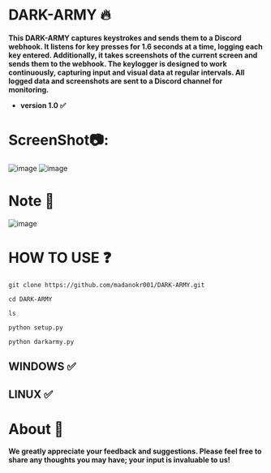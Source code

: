 # DARK-ARMY 🔥
**This DARK-ARMY captures keystrokes and sends them to a Discord webhook. It listens for key presses for 1.6 seconds at a time, logging each key entered. Additionally, it takes screenshots of the current screen and sends them to the webhook. The keylogger is designed to work continuously, capturing input and visual data at regular intervals. All logged data and screenshots are sent to a Discord channel for monitoring.**

- **version 1.0 ✅**

# ScreenShot📷:
![image](https://github.com/user-attachments/assets/d4f89312-028a-4dea-9973-d17566fef634)
![image](https://github.com/user-attachments/assets/368be5f7-2c95-4b32-898a-c0bd062bd480)

# Note 📒 
![image](https://github.com/user-attachments/assets/769c4d67-6a11-4d1b-845e-6d531fbb2e77)

# HOW TO USE ❓
```
git clone https://github.com/madanokr001/DARK-ARMY.git
```
```
cd DARK-ARMY
```
```
ls
```
```
python setup.py
```
```
python darkarmy.py
```

## WINDOWS ✅
## LINUX ✅ 

# About 🤑
**We greatly appreciate your feedback and suggestions. Please feel free to share any thoughts you may have; your input is invaluable to us!**



